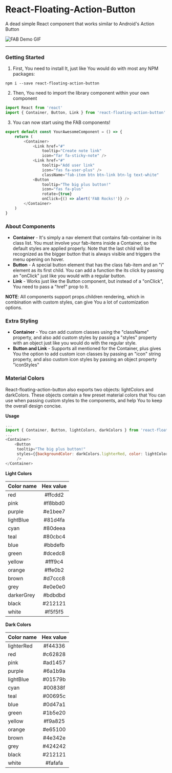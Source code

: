 # React-Floating-Action-Button
A dead simple React component that works similar to Android's Action Button


![FAB Demo GIF](https://media.giphy.com/media/1yMfOTxGP7fvhqccXp/giphy.gif "FAB Demo")

___

### Getting Started
1. First, You need to install It, just like You would do with most any NPM packages:
```
npm i --save react-floating-action-button
```

2. Then, You need to import the library component within your own component
``` javascript
import React from 'react'
import { Container, Button, Link } from 'react-floating-action-button'
```

3. You can now start using the FAB components!
``` javascript
export default const YourAwesomeComponent = () => {
    return (
        <Container>
            <Link href="#"
                tooltip="Create note link"
                icon="far fa-sticky-note" />
            <Link href="#"
                tooltip="Add user link"
                icon="fas fa-user-plus" />
                className="fab-item btn btn-link btn-lg text-white"
            <Button
                tooltip="The big plus button!"
                icon="fas fa-plus"
                rotate={true}
                onClick={() => alert('FAB Rocks!')} />
        </Container>
    )
}
```


### About Components
- **Container** - It's simply a nav element that contains fab-container in its class list. You must involve your fab-items inside a Container, so the default styles are applied properly. Note that the last child will be recognized as the bigger button that is always visible and triggers the menu opening on hover.
- **Button** - A special button element that has the class fab-item and an "i" element as its first child. You can add a function the its click by passing an "onClick" just like you would with a regular button.
- **Link** - Works just like the Button component, but instead of a "onClick", You need to pass a "href" prop to It.

**NOTE**: All components support props.children rendering, which in combination with custom styles, can give You a lot of customization options.

### Extra Styling
- **Container** - You can add custom classes using the "className" property, and also add custom styles by passing a "styles" property with an object just like you would do with the regular style.
- **Button and Link** - Supports all mentioned for the Container, plus gives You the option to add custom icon classes by passing an "icon" string property, and also custom icon styles by passing an object property "iconStyles"

### Material Colors
React-floating-action-button also exports two objects: lightColors and darkColors. These objects contain a few preset material colors that You can use when passing custom styles to the components, and help You to keep the overall design concise.

**Usage**
``` javascript
...
import { Container, Button, lightColors, darkColors } from 'react-floating-action-button'
...
<Container>
    <Button
     tooltip="The big plus button!"
     styles={{backgroundColor: darkColors.lighterRed, color: lightColors.white}}
     />
</Container>

```
**Light Colors**

| Color name    | Hex value     |
| ------------- |:-------------:|
| red           | #ffcdd2     |
| pink          | #f8bbd0     |
| purple        | #e1bee7     |
| lightBlue     | #81d4fa     |
| cyan          | #80deea     |
| teal          | #80cbc4     |
| blue          | #bbdefb     |
| green         | #dcedc8     |
| yellow        | #fff9c4     |
| orange        | #ffe0b2     |
| brown         | #d7ccc8     |
| grey          |#e0e0e0      |
| darkerGrey    | #bdbdbd     |
| black         | #212121     |
| white         | #f5f5f5     |

**Dark Colors**

| Color name    | Hex value     |
| ------------- |:-------------:|
| lighterRed    | #f44336     |
| red           | #c62828     |
| pink          | #ad1457     |
| purple        | #6a1b9a     |
| lightBlue     | #01579b     |
| cyan          | #00838f     |
| teal          | #00695c     |
| blue          | #0d47a1     |
| green         | #1b5e20     |
| yellow        | #f9a825     |
| orange        | #e65100     |
| brown         | #4e342e     |
| grey          |#424242      |
| black         | #212121     |
| white         | #fafafa     |
